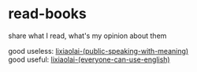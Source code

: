 # read-books
share what I read, what's my opinion about them

good useless: [lixiaolai-(public-speaking-with-meaning)](https://github.com/xueyuanhuang/public-speaking-with-meaning)  
good useful: [lixiaolai-(everyone-can-use-english)](https://github.com/xueyuanhuang/everyone-can-use-english)  
